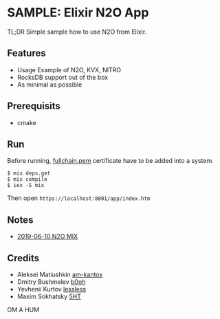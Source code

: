SAMPLE: Elixir N2O App
======================

TL;DR Simple sample how to use N2O from Elixir.

Features
--------

* Usage Example of N2O, KVX, NITRO
* RocksDB support out of the box
* As minimal as possible

Prerequisits
---

* cmake

Run
---

Before running, [fullchain.pem](./priv/ssl/fullchain.pem) certificate have to be added into a system.

```
$ mix deps.get
$ mix compile
$ iex -S mix
```

Then open `https://localhost:8001/app/index.htm`

Notes
-----

* [2019-06-10 N2O MIX](https://tonpa.guru/stream/2019/2019-06-10%20N2O%20MIX.htm)

Credits
-------

* Aleksei Matiushkin [am-kantox](https://github.com/am-kantox)
* Dmitry Bushmelev [b0oh](https://github.com/b0oh)
* Yevhenii Kurtov [lessless](https://github.com/lessless)
* Maxim Sokhatsky [5HT](https://github.com/5HT)

OM A HUM
